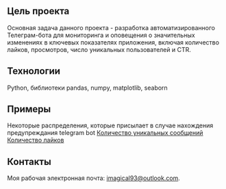 ## Цель проекта
Основная задача данного проекта - разработка автоматизированного Телеграм-бота для мониторинга и оповещения о значительных изменениях в ключевых показателях приложения, включая количество лайков, просмотров, число уникальных пользователей и CTR.

## Технологии
Python, библиотеки pandas, numpy, matplotlib, seaborn

## Примеры
Некоторые распределения, которые присылает в случае нахождения предупреждания telegram bot
[Количество уникальных сообщений](https://github.com/datamagical/portfolio/blob/main/telegram_bot_alert/photo_2024-03-20_21-23-00.jpg) 
[Количество лайков](https://github.com/datamagical/portfolio/blob/main/telegram_bot_alert/photo_2024-03-20_21-23-08.jpg)

## Контакты
Моя рабочая электронная почта: imagical93@outlook.com.

